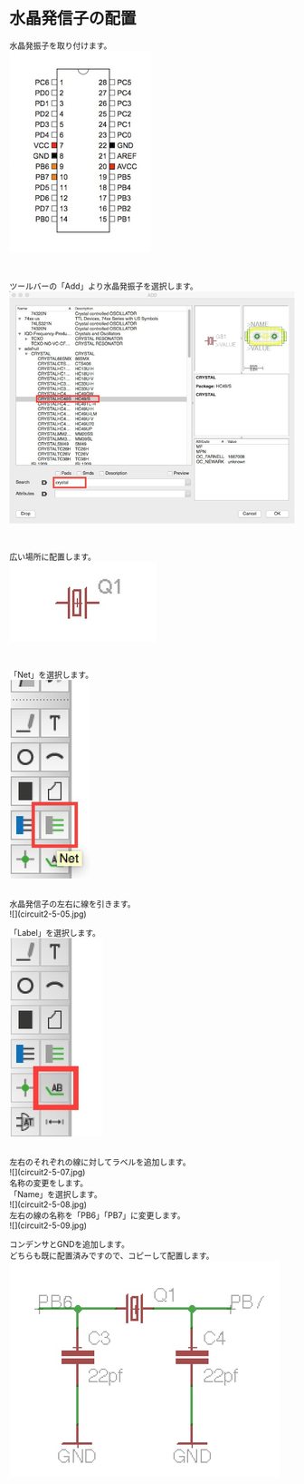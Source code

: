 # 水晶発信子の配置


水晶発振子を取り付けます。
<br>
![](circuit2-5-01.jpg)

<br>

ツールバーの「Add」より水晶発振子を選択します。
<br>
![](circuit2-5-02.jpg)

<br>

広い場所に配置します。
<br>
![](circuit2-5-03.jpg)

<br>

「Net」を選択します。
<br>
![](circuit2-5-04.jpg)

<br>
水晶発信子の左右に線を引きます。
<br>
![](circuit2-5-05.jpg)

<br>

「Label」を選択します。
<br>
![](circuit2-5-06.jpg)

<br>
左右のそれぞれの線に対してラベルを追加します。
<br>
![](circuit2-5-07.jpg)

<br>
名称の変更をします。
<br>
「Name」を選択します。
<br>
![](circuit2-5-08.jpg)

<br>
左右の線の名称を「PB6」「PB7」に変更します。
<br>
![](circuit2-5-09.jpg)

<br>

コンデンサとGNDを追加します。
<br>
どちらも既に配置済みですので、コピーして配置します。
<br>
![](circuit2-5-10.jpg)
